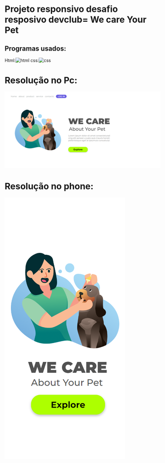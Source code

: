 <h1>Projeto responsivo desafio resposivo devclub= We care Your Pet </h1>
<h2> Programas usados:</h2>
 Html:<img src="https://img.shields.io/badge/HTML5-E34F26?style=for-the-badge&logo=html5&logoColor=white" alt=" html">
css:<img src="https://img.shields.io/badge/CSS3-1572B6?style=for-the-badge&logo=css3&logoColor=white" alt="css">

<h1>Resolução no Pc:</h1>
<img src="https://github.com/Fireranger78/repositorio-teste/blob/e05d448be2e34a48a299e010aa57b94662b3e0c8/projeto%20pt1%20html/img/Captura%20de%20tela%202024-03-12%20173846.png" alt="pc">
<br>
<h1>Resolução no phone:</h1>
<img src="https://github.com/Fireranger78/repositorio-teste/blob/e05d448be2e34a48a299e010aa57b94662b3e0c8/projeto%20pt1%20html/img/Captura%20de%20tela%202024-03-12%20173748.png" alt="phone">
